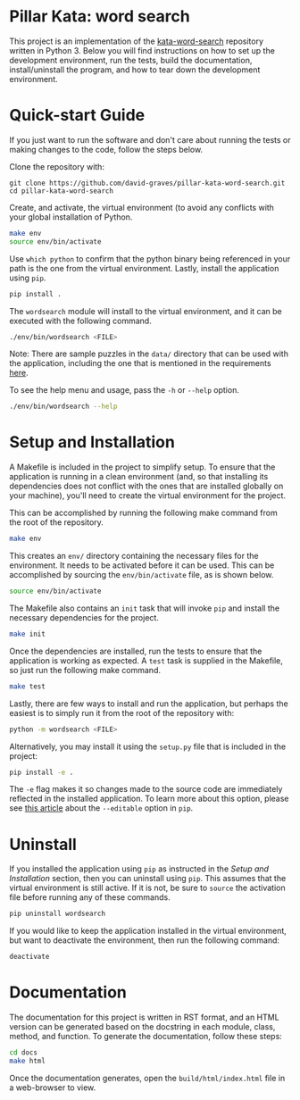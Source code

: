 # Pillar Kata: word search

This project is an implementation of the
[kata-word-search](https://github.com/PillarTechnology/kata-word-search)
repository written in Python 3. Below you will find instructions on how to set
up the development environment, run the tests, build the documentation,
install/uninstall the program, and how to tear down the development environment.

# Quick-start Guide

If you just want to run the software and don't care about running the tests or
making changes to the code, follow the steps below.

Clone the repository with:
```
git clone https://github.com/david-graves/pillar-kata-word-search.git
cd pillar-kata-word-search
```
Create, and activate, the virtual environment (to avoid any conflicts with your
global installation of Python.

```bash
make env
source env/bin/activate
```
Use `which python` to confirm that the python binary being referenced in your
path is the one from the virtual environment. Lastly, install the application
using `pip`.

```bash
pip install .
```
The `wordsearch` module will install to the virtual environment, and it can be
executed with the following command.

```bash
./env/bin/wordsearch <FILE>
```
Note: There are sample puzzles in the `data/` directory that can be used with
the application, including the one that is mentioned in the requirements
[here](https://github.com/PillarTechnology/kata-word-search).

To see the help menu and usage, pass the `-h` or `--help` option.

```bash
./env/bin/wordsearch --help
```

# Setup and Installation

A Makefile is included in the project to simplify setup. To ensure that the
application is running in a clean environment (and, so that installing its
dependencies does not conflict with the ones that are installed globally on your
machine), you'll need to create the virtual environment for the project.

This can be accomplished by running the following make command from the root of
the repository.
```bash
make env
```
This creates an `env/` directory containing the necessary files for the
environment. It needs to be activated before it can be used. This can be
accomplished by sourcing the `env/bin/activate` file, as is shown below.
```bash
source env/bin/activate
```
The Makefile also contains an `init` task that will invoke `pip` and install the
necessary dependencies for the project.
```bash
make init
```
Once the dependencies are installed, run the tests to ensure that the
application is working as expected. A `test` task is supplied in the Makefile,
so just run the following make command.
```bash
make test
```
Lastly, there are few ways to install and run the application, but perhaps the
easiest is to simply run it from the root of the repository with:
```bash
python -m wordsearch <FILE>
```
Alternatively, you may install it using the `setup.py` file that is included in
the project:
```bash
pip install -e .
```
The `-e` flag makes it so changes made to the source code are immediately
reflected in the installed application. To learn more about this option, please
see [this
article](http://codumentary.blogspot.com/2014/11/python-tip-of-year-pip-install-editable.html)
about the `--editable` option in `pip`.

# Uninstall

If you installed the application using `pip` as instructed in the *Setup and
Installation* section, then you can uninstall using `pip`. This assumes that the
virtual environment is still active. If it is not, be sure to `source` the
activation file before running any of these commands.
```bash
pip uninstall wordsearch
```
If you would like to keep the application installed in the virtual environment,
but want to deactivate the environment, then run the following command:
```bash
deactivate
```
# Documentation

The documentation for this project is written in RST format, and an HTML version
can be generated based on the docstring in each module, class, method, and 
function. To generate the documentation, follow these steps:
```bash
cd docs
make html
```
Once the documentation generates, open the `build/html/index.html` file in a
web-browser to view.
